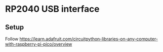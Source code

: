 # RP2040 USB interface

## Setup
 
Follow https://learn.adafruit.com/circuitpython-libraries-on-any-computer-with-raspberry-pi-pico/overview